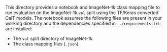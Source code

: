 This directory provides a notebook and ImageNet-1k class mapping file to run 
evaluation on the ImageNet-1k `val` split using the TF/Keras converted CaiT
models. The notebook assumes the following files are present in your working
directory and the dependencies specified in `../requirements.txt` are installed:

* The `val` split directory of ImageNet-1k.
* The class mapping files (`.json`).